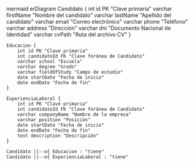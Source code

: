 mermaid
erDiagram
    Candidato {
        int id PK "Clave primaria"
        varchar firstName "Nombre del candidato"
        varchar lastName "Apellido del candidato"
        varchar email "Correo electrónico"
        varchar phone "Teléfono"
        varchar address "Dirección"
        varchar dni "Documento Nacional de Identidad"
        varchar cvPath "Ruta del archivo CV"
    }

    Educacion {
        int id PK "Clave primaria"
        int candidatoId FK "Clave foránea de Candidato"
        varchar school "Escuela"
        varchar degree "Grado"
        varchar fieldOfStudy "Campo de estudio"
        date startDate "Fecha de inicio"
        date endDate "Fecha de fin"
    }

    ExperienciaLaboral {
        int id PK "Clave primaria"
        int candidatoId FK "Clave foránea de Candidato"
        varchar companyName "Nombre de la empresa"
        varchar position "Posición"
        date startDate "Fecha de inicio"
        date endDate "Fecha de fin"
        text description "Descripción"
    }

    Candidato ||--o{ Educacion : "tiene"
    Candidato ||--o{ ExperienciaLaboral : "tiene"